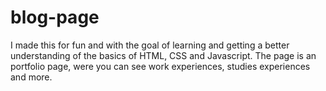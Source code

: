 # blog-page

I made this for fun and with the goal of learning and getting a better understanding of the basics of HTML, CSS and Javascript.
The page is an portfolio page, were you can see work experiences, studies experiences and more.
